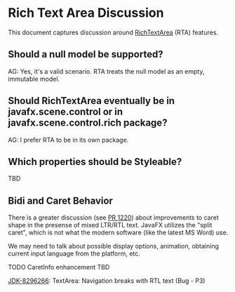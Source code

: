 # Rich Text Area Discussion

This document captures discussion around [RichTextArea](RichTextArea.md) (RTA) features.


## Should a null model be supported?

AG: Yes, it's a valid scenario.  RTA treats the null model as an empty, immutable model.


## Should RichTextArea eventually be in javafx.scene.control or in javafx.scene.control.rich package?

AG: I prefer RTA to be in its own package.


## Which properties should be Styleable?

TBD


## Bidi and Caret Behavior

There is a greater discussion (see [PR 1220](https://github.com/openjdk/jfx/pull/1220#issuecomment-1770459622)) about improvements to caret shape in the presense of mixed LTR/RTL text.  JavaFX utilizes the "split caret", which is not what the modern software
(like the latest MS Word) use.

We may need to talk about possible display options, animation, obtaining current input language from the platform, etc.

TODO CaretInfo enhancement TBD

[JDK-8296266](https://bugs.openjdk.org/browse/JDK-8296266): TextArea: Navigation breaks with RTL text (Bug - P3)
